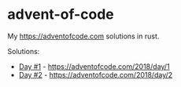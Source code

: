 # advent-of-code
My https://adventofcode.com solutions in rust.


Solutions:

* [Day #1](day-1) - https://adventofcode.com/2018/day/1
* [Day #2](day-2) - https://adventofcode.com/2018/day/2
